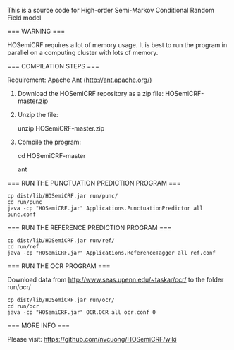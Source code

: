 This is a source code for High-order Semi-Markov Conditional Random Field model

=== WARNING ===

HOSemiCRF requires a lot of memory usage. It is best to run the program 
in parallel on a computing cluster with lots of memory.

=== COMPILATION STEPS ===

Requirement: Apache Ant (http://ant.apache.org/)

1. Download the HOSemiCRF repository as a zip file: HOSemiCRF-master.zip
2. Unzip the file:

    unzip HOSemiCRF-master.zip

3. Compile the program:

    cd HOSemiCRF-master
    
    ant

=== RUN THE PUNCTUATION PREDICTION PROGRAM ===

    cp dist/lib/HOSemiCRF.jar run/punc/
    cd run/punc
    java -cp "HOSemiCRF.jar" Applications.PunctuationPredictor all punc.conf
    
=== RUN THE REFERENCE PREDICTION PROGRAM ===
    
    cp dist/lib/HOSemiCRF.jar run/ref/
    cd run/ref
    java -cp "HOSemiCRF.jar" Applications.ReferenceTagger all ref.conf
    
=== RUN THE OCR PROGRAM ===

Download data from http://www.seas.upenn.edu/~taskar/ocr/ to the folder run/ocr/
    
    cp dist/lib/HOSemiCRF.jar run/ocr/
    cd run/ocr
    java -cp "HOSemiCRF.jar" OCR.OCR all ocr.conf 0
    
=== MORE INFO ===

Please visit: https://github.com/nvcuong/HOSemiCRF/wiki
